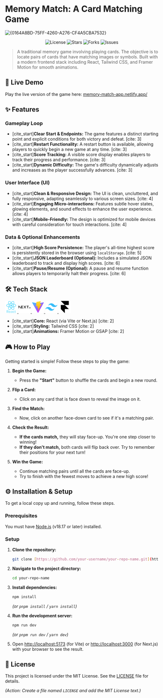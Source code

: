 # Memory Match: A Card Matching Game

<img width="953" height="540" alt="{0164A8BD-75FF-4260-A276-CF4A5CBA7532}" src="https://github.com/user-attachments/assets/32dbaf46-b72a-4574-8512-27d80817d064" />


<p align="center">
  <img src="https://img.shields.io/github/license/rudraprasad69/Store-Rating-Platform" alt="License">
  <img src="https://img.shields.io/github/stars/rudraprasad69/Store-Rating-Platform" alt="Stars">
  <img src="https://img.shields.io/github/forks/rudraprasad69/Store-Rating-Platform" alt="Forks">
  <img src="https://img.shields.io/github/issues/rudraprasad69/Store-Rating-Platform" alt="Issues">
</p>

> A traditional memory game involving playing cards. The objective is to locate pairs of cards that have matching images or symbols. Built with a modern frontend stack including React, Tailwind CSS, and Framer Motion for smooth animations.

## 🚀 Live Demo

Play the live version of the game here:
[memory-match-app.netlify.app/](https://memory-match-app.netlify.app/)

## ✨ Features

### Gameplay Loop
-   [cite_start]**Clear Start & Endpoints:** The game features a distinct starting point and explicit conditions for both victory and defeat. [cite: 3]
-   [cite_start]**Restart Functionality:** A restart button is available, allowing players to quickly begin a new game at any time. [cite: 3]
-   [cite_start]**Score Tracking:** A visible score display enables players to track their progress and performance. [cite: 3]
-   [cite_start]**Dynamic Difficulty:** The game's difficulty dynamically adjusts and increases as the player successfully advances. [cite: 3]

### User Interface (UI)
-   [cite_start]**Clean & Responsive Design:** The UI is clean, uncluttered, and fully responsive, adapting seamlessly to various screen sizes. [cite: 4]
-   [cite_start]**Engaging Micro-interactions:** Features subtle hover states, glowing elements, and sound effects to enhance the user experience. [cite: 4]
-   [cite_start]**Mobile-Friendly:** The design is optimized for mobile devices with careful consideration for touch interactions. [cite: 4]

### Data & Optional Enhancements
-   [cite_start]**High Score Persistence:** The player's all-time highest score is persistently stored in the browser using `localStorage`. [cite: 5]
-   [cite_start]**JSON Leaderboard (Optional):** Includes a simulated JSON leaderboard to track and display high scores. [cite: 6]
-   [cite_start]**Pause/Resume (Optional):** A pause and resume function allows players to temporarily halt their progress. [cite: 6]

## 🛠️ Tech Stack

<p align="left">
  <a href="https://reactjs.org/" target="_blank" rel="noreferrer"> <img src="https://raw.githubusercontent.com/devicons/devicon/master/icons/react/react-original-wordmark.svg" alt="react" width="40" height="40"/> </a>
  <a href="https://nextjs.org/" target="_blank" rel="noreferrer"> <img src="https://raw.githubusercontent.com/devicons/devicon/master/icons/nextjs/nextjs-original-wordmark.svg" alt="nextjs" width="40" height="40"/> </a>
  <a href="https://vitejs.dev/" target="_blank" rel="noreferrer"> <img src="https://raw.githubusercontent.com/devicons/devicon/master/icons/vitejs/vitejs-original.svg" alt="vite" width="40" height="40"/> </a>
  <a href="https://tailwindcss.com/" target="_blank" rel="noreferrer"> <img src="https://raw.githubusercontent.com/devicons/devicon/master/icons/tailwindcss/tailwindcss-plain.svg" alt="tailwindcss" width="40" height="40"/> </a>
  <a href="https://www.framer.com/motion/" target="_blank" rel="noreferrer"> <img src="https://raw.githubusercontent.com/devicons/devicon/master/icons/framermotion/framermotion-original.svg" alt="framermotion" width="40" height="40"/> </a>
</p>

-   [cite_start]**Core:** React (via Vite or Next.js) [cite: 2]
-   [cite_start]**Styling:** Tailwind CSS [cite: 2]
-   [cite_start]**Animations:** Framer Motion or GSAP [cite: 2]

  ## 🎮 How to Play

Getting started is simple! Follow these steps to play the game:

1.  **Begin the Game:**
    * Press the **"Start"** button to shuffle the cards and begin a new round.

2.  **Flip a Card:**
    * Click on any card that is face down to reveal the image on it.

3.  **Find the Match:**
    * Now, click on another face-down card to see if it's a matching pair.

4.  **Check the Result:**
    * **If the cards match,** they will stay face-up. You're one step closer to winning!
    * **If they don't match,** both cards will flip back over. Try to remember their positions for your next turn!

5.  **Win the Game:**
    * Continue matching pairs until all the cards are face-up.
    * Try to finish with the fewest moves to achieve a new high score!

## ⚙️ Installation & Setup

To get a local copy up and running, follow these steps.

### Prerequisites

You must have [Node.js](https://nodejs.org/en/) (v18.17 or later) installed.

### Setup

1.  **Clone the repository:**
    ```bash
    git clone [https://github.com/your-username/your-repo-name.git](https://github.com/your-username/your-repo-name.git)
    ```

2.  **Navigate to the project directory:**
    ```bash
    cd your-repo-name
    ```

3.  **Install dependencies:**
    ```bash
    npm install 
    ```
    *(or `pnpm install` / `yarn install`)*

4.  **Run the development server:**
    ```bash
    npm run dev
    ```
    *(or `pnpm run dev` / `yarn dev`)*

5.  Open [http://localhost:5173](http://localhost:5173) (for Vite) or [http://localhost:3000](http://localhost:3000) (for Next.js) with your browser to see the result.

## 📝 License

This project is licensed under the MIT License. See the [LICENSE](LICENSE) file for details.

*(Action: Create a file named `LICENSE` and add the MIT License text.)*
